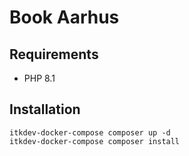 # Book Aarhus 

## Requirements
- PHP 8.1

## Installation
```
itkdev-docker-compose composer up -d
itkdev-docker-compose composer install
```
